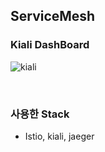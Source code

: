 ## ServiceMesh

### Kiali DashBoard
![kiali](https://user-images.githubusercontent.com/59479926/209428392-f2715a26-fe2f-4e6c-b57e-278415debbaf.png)

</br>

### 사용한 Stack
- Istio, kiali, jaeger
